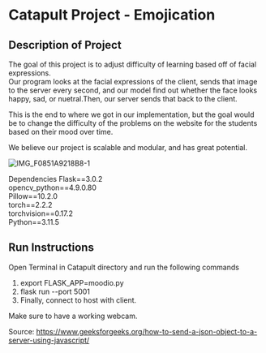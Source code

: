 # Catapult Project - Emojication

## Description of Project
The goal of this project is to adjust difficulty of learning based off of facial expressions.\
Our program looks at the facial expressions of the client, sends that image to the server every second, and our model find out whether the face looks happy, sad, or nuetral.Then, our server sends that back to the client.

This is the end to where we got in our implementation, but the goal would be to change the difficulty of the problems on the website for the students based on their mood over time. 

We believe our project is scalable and modular, and has great potential.



![IMG_F0851A9218B8-1](https://github.com/MichaelL11/Catapult/assets/143101596/8376866f-e3eb-4f92-8dfc-bbfa219b1bb7)



Dependencies
Flask==3.0.2 \
opencv_python==4.9.0.80 \
Pillow==10.2.0 \
torch==2.2.2 \
torchvision==0.17.2 \
Python==3.11.5



## Run Instructions

Open Terminal in Catapult directory and run the following commands

1. export FLASK_APP=moodio.py
2. flask run --port 5001
3. Finally, connect to host with client.

Make sure to have a working webcam.
























Source: https://www.geeksforgeeks.org/how-to-send-a-json-object-to-a-server-using-javascript/
